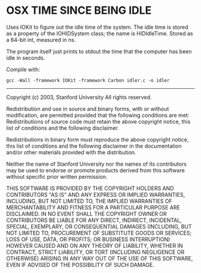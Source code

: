 OSX TIME SINCE BEING IDLE
=======================
Uses IOKit to figure out the idle time of the system. The idle time
is stored as a property of the IOHIDSystem class; the name is
HIDIdleTime. Stored as a 64-bit int, measured in ns.

The program itself just prints to stdout the time that the computer has
been idle in seconds.

Compile with:

    gcc -Wall -framework IOKit -framework Carbon idler.c -o idler

----------------------

Copyright (c) 2003, Stanford University
All rights reserved.

Redistribution and use in source and binary forms, with or without
modification, are permitted provided that the following conditions are
met:
Redistributions of source code must retain the above copyright notice,
this list of conditions and the following disclaimer.

Redistributions in binary form must reproduce the above copyright notice,
this list of conditions and the following disclaimer in the documentation
and/or other materials provided with the distribution.

Neither the name of Stanford University nor the names of its contributors
may be used to endorse or promote products derived from this software
without specific prior written permission.

THIS SOFTWARE IS PROVIDED BY THE COPYRIGHT HOLDERS AND CONTRIBUTORS "AS
IS" AND ANY EXPRESS OR IMPLIED WARRANTIES, INCLUDING, BUT NOT LIMITED TO,
THE IMPLIED WARRANTIES OF MERCHANTABILITY AND FITNESS FOR A PARTICULAR
PURPOSE ARE DISCLAIMED.  IN NO EVENT SHALL THE COPYRIGHT OWNER OR
CONTRIBUTORS BE LIABLE FOR ANY DIRECT, INDIRECT, INCIDENTAL, SPECIAL,
EXEMPLARY, OR CONSEQUENTIAL DAMAGES (INCLUDING, BUT NOT LIMITED TO,
PROCUREMENT OF SUBSTITUTE GOODS OR SERVICES; LOSS OF USE, DATA, OR
PROFITS; OR BUSINESS INTERRUPTION) HOWEVER CAUSED AND ON ANY THEORY OF
LIABILITY, WHETHER IN CONTRACT, STRICT LIABILITY, OR TORT (INCLUDING
NEGLIGENCE OR OTHERWISE) ARISING IN ANY WAY OUT OF THE USE OF THIS
SOFTWARE, EVEN IF ADVISED OF THE POSSIBILITY OF SUCH DAMAGE.
